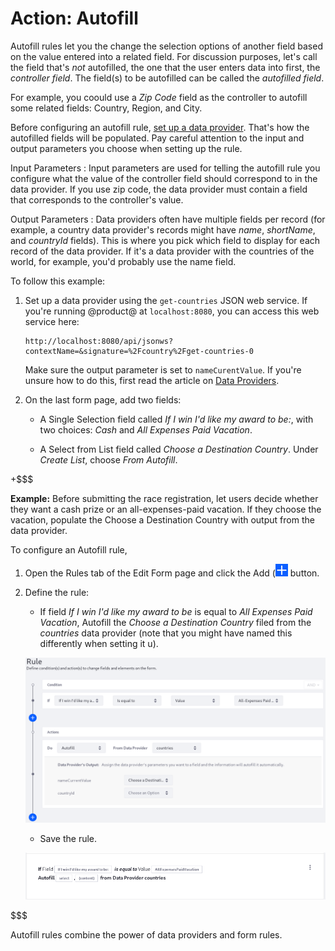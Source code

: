 # Action: Autofill

Autofill rules let you the change the selection options of another field based
on the value entered into a related field. For discussion purposes, let's call
the field that's *not* autofilled, the one that the user enters data into first,
the *controller field*. The field(s) to be autofilled can be called the
*autofilled field*.

For example, you coould use a *Zip Code* field as the controller to autofill
some related fields: Country, Region, and City.

Before configuring an autofill rule, [set up a data provider](LINK). That's how the
autofilled fields will be populated. Pay careful attention to the input and
output parameters you choose when setting up the rule.

Input Parameters
: Input parameters are used for telling the autofill rule you configure what the
value of the controller field should correspond to in the data provider. If you
use zip code, the data provider must contain a field that corresponds to the
controller's value.

Output Parameters
: Data providers often have multiple fields per record (for example, a country
data provider's records might have *name*, *shortName*, and *countryId* fields).
This is where you pick which field to display for each record of the data
provider. If it's a data provider with the countries of the world, for example,
you'd probably use the name field.

To follow this example: 

1.  Set up a data provider using the `get-countries` JSON web service. If you're
    running @product@ at `localhost:8080`, you can access this web service here:
        
        http://localhost:8080/api/jsonws?contextName=&signature=%2Fcountry%2Fget-countries-0

    Make sure the output parameter is set to `nameCurentValue`. If you're unsure
    how to do this, first read the article on 
    [Data Providers](/discover/portal/-/knowledge_base/7-1/data-providers).

2.  On the last form page, add two fields:

    - A Single Selection field called *If I win I'd like my award to be:*, with
        two choices: *Cash* and  *All Expenses Paid Vacation*.

    - A Select from List field called *Choose a Destination Country*. Under
        *Create List*, choose *From Autofill*.

+$$$

**Example:** Before submitting the race registration, let users decide whether
they want a cash prize or an all-expenses-paid vacation. If they choose the
vacation, populate the Choose a Destination Country with output from the data
provider.

To configure an Autofill rule, 

1. Open the Rules tab of the Edit Form page and click the Add
   (![Add](../../../images/icon-add.png) button.

2. Define the rule:
    - If field *If I win I'd like my award to be* is equal to
        *All Expenses Paid Vacation*, Autofill the *Choose a Destination Country* filed from the *countries* data provider (note that you might have named this differently when setting it u).

    ![Figure x: Build form rules quickly by defining your conditions and actions.](../../../images/forms-autofill.png)

    - Save the rule.

    ![Figure x: Once a rule is saved, it is displayed so that you can easily understand what it does.](../../../images/forms-autofill2.png)

$$$

Autofill rules combine the power of data providers and form rules.
